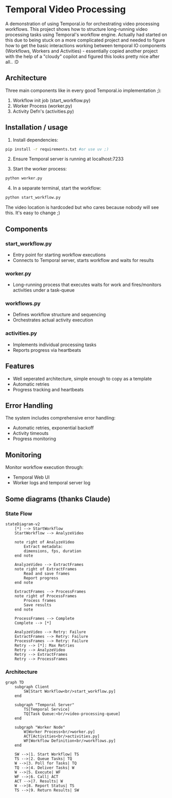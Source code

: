 # Temporal Video Processing 

A demonstration of using Temporal.io for orchestrating video processing workflows. This project shows how to structure long-running video processing tasks using Temporal's workflow engine.
Actually had started on this due to being stuck on a more complicated project and needed to figure how to get the basic interactions working between temporal IO components (Workflows, Workers and Activities) - essentially copied another project with the help of a "cloudy" copilot and figured this looks pretty nice after all.. :D 

## Architecture

Three main components like in every good Temporal.io implementation ;):
1. Workflow init job (start_workflow.py)
2. Worker Process (worker.py)
3. Activity Defn's (activities.py)

## Installation / usage

1. Install dependencies:
```bash
pip install -r requirements.txt #or use uv ;) 
```

2. Ensure Temporal server is running at localhost:7233

3. Start the worker process:
```bash
python worker.py
```

4. In a separate terminal, start the workflow:
```bash
python start_workflow.py
```

The video location is hardcoded but who cares because nobody will see this. It's easy to change ;) 

## Components

### start_workflow.py
- Entry point for starting workflow executions
- Connects to Temporal server, starts workflow and waits for results

### worker.py
- Long-running process that executes waits for work and fires/monitors activities under a task-queue

### workflows.py
- Defines workflow structure and sequencing
- Orchestrates actual activity execution

### activities.py
- Implements individual processing tasks
- Reports progress via heartbeats

## Features

- Well seperated architecture, simple enough to copy as a template
- Automatic retries
- Progress tracking and heartbeats

## Error Handling

The system includes comprehensive error handling:
- Automatic retries, exponential backoff
- Activity timeouts
- Progress monitoring

## Monitoring

Monitor workflow execution through:
- Temporal Web UI
- Worker logs and temporal server log

## Some diagrams (thanks Claude)

### State Flow

```mermaid
stateDiagram-v2
    [*] --> StartWorkflow
    StartWorkflow --> AnalyzeVideo
    
    note right of AnalyzeVideo
        Extract metadata:
        dimensions, fps, duration
    end note
    
    AnalyzeVideo --> ExtractFrames
    note right of ExtractFrames
        Read and save frames
        Report progress
    end note
    
    ExtractFrames --> ProcessFrames
    note right of ProcessFrames
        Process frames
        Save results
    end note
    
    ProcessFrames --> Complete
    Complete --> [*]
    
    AnalyzeVideo --> Retry: Failure
    ExtractFrames --> Retry: Failure
    ProcessFrames --> Retry: Failure
    Retry --> [*]: Max Retries
    Retry --> AnalyzeVideo
    Retry --> ExtractFrames
    Retry --> ProcessFrames
```

### Architecture

```mermaid
graph TD
    subgraph Client
        SW[Start Workflow<br/>start_workflow.py]
    end
    
    subgraph "Temporal Server"
        TS[Temporal Service]
        TQ[Task Queue:<br/>video-processing-queue]
    end
    
    subgraph "Worker Node"
        W[Worker Process<br/>worker.py]
        ACT[Activities<br/>activities.py]
        WF[Workflow Definition<br/>workflows.py]
    end
    
    SW -->|1. Start Workflow| TS
    TS -->|2. Queue Tasks| TQ
    W -->|3. Poll for Tasks| TQ
    TQ -->|4. Deliver Tasks| W
    W -->|5. Execute| WF
    WF -->|6. Call| ACT
    ACT -->|7. Results| W
    W -->|8. Report Status| TS
    TS -->|9. Return Results| SW
```	
